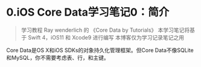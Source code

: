 # 0.iOS Core Data学习笔记0：简介
> 学习教程 Ray wenderlich 的 《Core Data by Tutorials》
> 本学习笔记将基于 Swift 4，iOS11 和 Xcode9 进行编写
> 本博客仅为学习记录笔记之用

Core Data是OS X和iOS SDKs的对象持久化管理框架。但Core Data不像SQLite和MySQL，你不需要考虑表、行，和主键。


